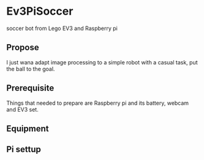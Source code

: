 # Ev3PiSoccer
soccer bot from Lego EV3 and Raspberry pi

## Propose
I just wana adapt image processing to a simple robot with a casual task, put the ball to the goal. 

## Prerequisite
Things that needed to prepare are Raspberry pi and its battery, webcam and EV3 set.

## Equipment

## Pi settup
